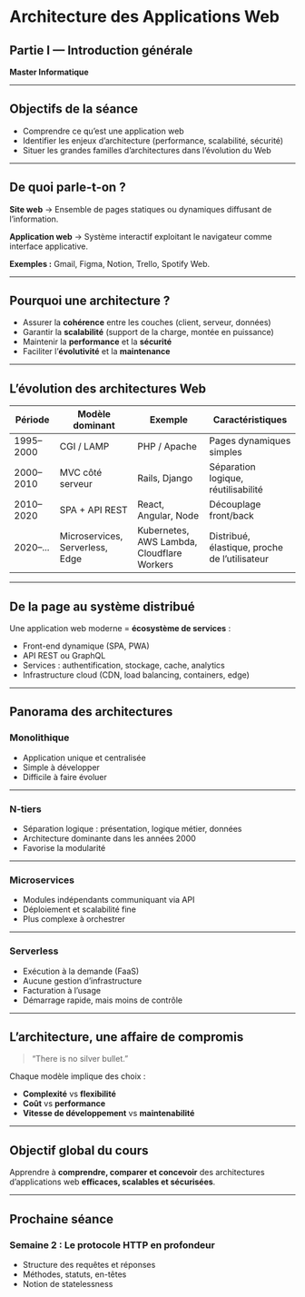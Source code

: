 # Architecture des Applications Web
## Partie I — Introduction générale
**Master Informatique**

---

## Objectifs de la séance

- Comprendre ce qu’est une application web
- Identifier les enjeux d’architecture (performance, scalabilité, sécurité)
- Situer les grandes familles d’architectures dans l’évolution du Web

---

## De quoi parle-t-on ?

**Site web**
→ Ensemble de pages statiques ou dynamiques diffusant de l’information.

**Application web**
→ Système interactif exploitant le navigateur comme interface applicative.

**Exemples :** Gmail, Figma, Notion, Trello, Spotify Web.

---

## Pourquoi une architecture ?

- Assurer la **cohérence** entre les couches (client, serveur, données)
- Garantir la **scalabilité** (support de la charge, montée en puissance)
- Maintenir la **performance** et la **sécurité**
- Faciliter l’**évolutivité** et la **maintenance**

---

## L’évolution des architectures Web

| Période | Modèle dominant | Exemple | Caractéristiques |
|----------|-----------------|----------|------------------|
| 1995–2000 | CGI / LAMP | PHP / Apache | Pages dynamiques simples |
| 2000–2010 | MVC côté serveur | Rails, Django | Séparation logique, réutilisabilité |
| 2010–2020 | SPA + API REST | React, Angular, Node | Découplage front/back |
| 2020–... | Microservices, Serverless, Edge | Kubernetes, AWS Lambda, Cloudflare Workers | Distribué, élastique, proche de l’utilisateur |

---

## De la page au système distribué

Une application web moderne = **écosystème de services** :

- Front-end dynamique (SPA, PWA)
- API REST ou GraphQL
- Services : authentification, stockage, cache, analytics
- Infrastructure cloud (CDN, load balancing, containers, edge)

---

## Panorama des architectures

### Monolithique
- Application unique et centralisée
- Simple à développer
- Difficile à faire évoluer

---

### N-tiers
- Séparation logique : présentation, logique métier, données
- Architecture dominante dans les années 2000
- Favorise la modularité

---

### Microservices
- Modules indépendants communiquant via API
- Déploiement et scalabilité fine
- Plus complexe à orchestrer

---

### Serverless
- Exécution à la demande (FaaS)
- Aucune gestion d’infrastructure
- Facturation à l’usage
- Démarrage rapide, mais moins de contrôle

---

## L’architecture, une affaire de compromis

> “There is no silver bullet.”

Chaque modèle implique des choix :
- **Complexité** vs **flexibilité**
- **Coût** vs **performance**
- **Vitesse de développement** vs **maintenabilité**

---

## Objectif global du cours

Apprendre à **comprendre, comparer et concevoir**
des architectures d’applications web **efficaces, scalables et sécurisées**.

---

## Prochaine séance

### Semaine 2 : Le protocole HTTP en profondeur
- Structure des requêtes et réponses
- Méthodes, statuts, en-têtes
- Notion de statelessness

